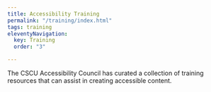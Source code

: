 ```yaml
---
title: Accessibility Training
permalink: "/training/index.html"
tags: training
eleventyNavigation:
  key: Training
  order: "3"

---
```

The CSCU Accessibility Council has curated a collection of training resources that can assist in creating accessible content. 